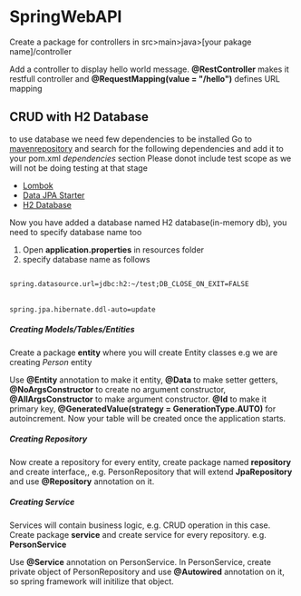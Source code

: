 # SpringWebAPI
Create a package for controllers in src>main>java>[your pakage name]/controller

Add a controller to display hello world message. **@RestController** makes it restfull controller and **@RequestMapping(value = "/hello")** defines URL mapping

## CRUD with H2 Database
to use database we need few dependencies to be installed
Go to <a href="https://mvnrepository.com/">mavenrepository</a>
and search for the following dependencies and add it to your pom.xml _dependencies_ section
Please donot include test scope as we will not be doing testing at that stage
<ul><li><a href="https://mvnrepository.com/artifact/org.projectlombok/lombok"> Lombok</a> </li>
<li><a href="https://mvnrepository.com/artifact/org.springframework.boot/spring-boot-starter-data-jpa">Data JPA Starter </a></li>
<li><a href="https://mvnrepository.com/artifact/com.h2database/h2"> H2 Database</a></li>
</ul>
Now you have added a database named H2 database(in-memory db), you need to specify database name too
<ol>
<li>Open <b>application.properties</b> in resources folder </li>
<li>specify database name as follows</li>
</ol>
<code>
spring.datasource.url=jdbc:h2:~/test;DB_CLOSE_ON_EXIT=FALSE
</code><br/>
<code>
spring.jpa.hibernate.ddl-auto=update
</code>
<h5>Creating Models/Tables/Entities</h5>
Create a package <b>entity</b> where you will create Entity classes
e.g we are creating <i>Person</i> entity 

Use **@Entity** annotation to make it entity, **@Data** to make setter getters, **@NoArgsConstructor** to create no argument constructor, **@AllArgsConstructor** to make argument constructor. **@Id** to make it primary key, **@GeneratedValue(strategy = GenerationType.AUTO)** for autoincrement.
Now your table will be created once the application starts.

<h5>Creating Repository</h5>
Now create a repository for every entity, create package named <b>repository</b> and create interface,, e.g. PersonRepository that will extend <b>JpaRepository<Person,Integer></b> and use <b>@Repository</b> annotation on it.

<h5>Creating Service</h5>
Services will contain business logic, e.g. CRUD operation in this case.
Create package <b>service</b> and create service for every repository. e.g. <b>PersonService</b>

Use **@Service** annotation on PersonService. In PersonService, create private object of PersonRepository and use **@Autowired** annotation on it, so spring framework will initilize that object.

